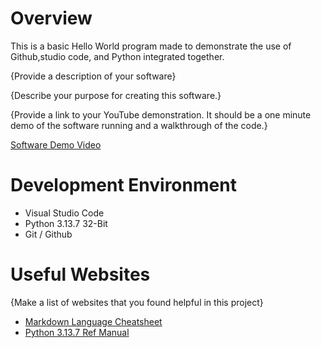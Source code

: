 # Overview

This is a basic Hello World program made to demonstrate the use of Github,studio code, and Python integrated together.

{Provide a description of your software}

{Describe your purpose for creating this software.}

{Provide a link to your YouTube demonstration.  It should be a one minute demo of the software running and a walkthrough of the code.}

[Software Demo Video](http://youtube.link.goes.here)

# Development Environment

* Visual Studio Code
* Python 3.13.7 32-Bit
* Git / Github

# Useful Websites

{Make a list of websites that you found helpful in this project}
* [Markdown Language Cheatsheet](https://www.markdownguide.org/cheat-sheet/)
* [Python 3.13.7 Ref Manual](https://docs.python.org/3/library/index.html)